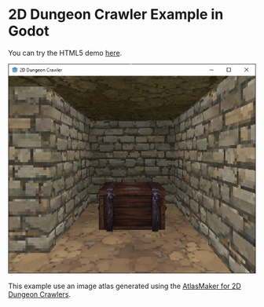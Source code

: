 # 2D Dungeon Crawler Example in Godot

You can try the HTML5 demo [here](https://zoopersoft.com/stuff/2D_dungeon_crawler_example_in_Godot/).

![This is an image](Screenshot/screenshot.jpg)

This example use an image atlas generated using the [AtlasMaker for 2D Dungeon Crawlers](https://github.com/zooperdan/AtlasMaker-for-2D-Dungeon-Crawlers).
